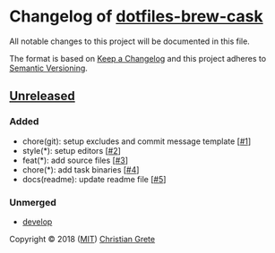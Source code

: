 # Changelog of [dotfiles-brew-cask][github-url]

All notable changes to this project will be documented in this file.

The format is based on [Keep a Changelog][keep-a-changelog-url] and this project adheres to [Semantic Versioning][semver-url].

## [Unreleased]

### Added

- chore(git): setup excludes and commit message template [[#1](https://github.com/ChristianGrete/dotfiles-brew-cask/pull/1)]
- style(*): setup editors [[#2](https://github.com/ChristianGrete/dotfiles-brew-cask/pull/2)]
- feat(*): add source files [[#3](https://github.com/ChristianGrete/dotfiles-brew-cask/pull/3)]
- chore(*): add task binaries [[#4](https://github.com/ChristianGrete/dotfiles-brew-cask/pull/4)]
- docs(readme): update readme file [[#5](https://github.com/ChristianGrete/dotfiles-brew-cask/pull/5)]

### Unmerged

- [develop]

[Unreleased]: https://github.com/ChristianGrete/dotfiles-brew-cask/compare/2491ed49a82abf57d4ab84bf40b6d3adbb37fc10...develop
[develop]: https://github.com/ChristianGrete/dotfiles-brew-cask/compare/master...develop

Copyright © 2018 ([MIT](LICENSE.md)) [Christian Grete](https://christiangrete.com)

[github-url]: https://github.com/ChristianGrete/dotfiles-brew-cask
[keep-a-changelog-url]: http://keepachangelog.com/en/1.0.0/
[semver-url]: http://semver.org/spec/v2.0.0.html